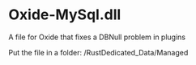 # Oxide-MySql.dll
A file for Oxide that fixes a DBNull problem in plugins

Put the file in a folder: /RustDedicated_Data/Managed
